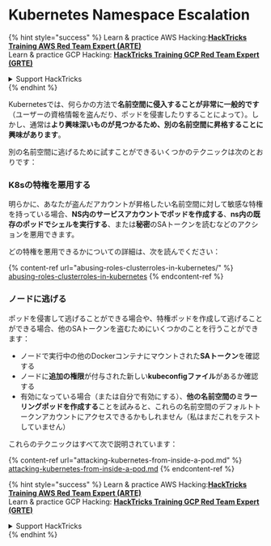 # Kubernetes Namespace Escalation

{% hint style="success" %}
Learn & practice AWS Hacking:<img src="../../.gitbook/assets/image (1) (1) (1) (1).png" alt="" data-size="line">[**HackTricks Training AWS Red Team Expert (ARTE)**](https://training.hacktricks.xyz/courses/arte)<img src="../../.gitbook/assets/image (1) (1) (1) (1).png" alt="" data-size="line">\
Learn & practice GCP Hacking: <img src="../../.gitbook/assets/image (2) (1).png" alt="" data-size="line">[**HackTricks Training GCP Red Team Expert (GRTE)**<img src="../../.gitbook/assets/image (2) (1).png" alt="" data-size="line">](https://training.hacktricks.xyz/courses/grte)

<details>

<summary>Support HackTricks</summary>

* Check the [**subscription plans**](https://github.com/sponsors/carlospolop)!
* **Join the** 💬 [**Discord group**](https://discord.gg/hRep4RUj7f) or the [**telegram group**](https://t.me/peass) or **follow** us on **Twitter** 🐦 [**@hacktricks\_live**](https://twitter.com/hacktricks_live)**.**
* **Share hacking tricks by submitting PRs to the** [**HackTricks**](https://github.com/carlospolop/hacktricks) and [**HackTricks Cloud**](https://github.com/carlospolop/hacktricks-cloud) github repos.

</details>
{% endhint %}

Kubernetesでは、何らかの方法で**名前空間に侵入することが非常に一般的です**（ユーザーの資格情報を盗んだり、ポッドを侵害したりすることによって）。しかし、通常は**より興味深いものが見つかるため、別の名前空間に昇格することに興味があります**。

別の名前空間に逃げるために試すことができるいくつかのテクニックは次のとおりです：

### K8sの特権を悪用する

明らかに、あなたが盗んだアカウントが昇格したい名前空間に対して敏感な特権を持っている場合、**NS内のサービスアカウントでポッドを作成する**、**ns内の既存のポッドでシェルを実行する**、または**秘密**のSAトークンを読むなどのアクションを悪用できます。

どの特権を悪用できるかについての詳細は、次を読んでください：

{% content-ref url="abusing-roles-clusterroles-in-kubernetes/" %}
[abusing-roles-clusterroles-in-kubernetes](abusing-roles-clusterroles-in-kubernetes/)
{% endcontent-ref %}

### ノードに逃げる

ポッドを侵害して逃げることができる場合や、特権ポッドを作成して逃げることができる場合、他のSAトークンを盗むためにいくつかのことを行うことができます：

* ノードで実行中の他のDockerコンテナにマウントされた**SAトークン**を確認する
* ノードに**追加の権限**が付与された新しい**kubeconfigファイル**があるか確認する
* 有効になっている場合（または自分で有効にする）、**他の名前空間のミラーリングポッドを作成する**ことを試みると、これらの名前空間のデフォルトトークンアカウントにアクセスできるかもしれません（私はまだこれをテストしていません）

これらのテクニックはすべて次で説明されています：

{% content-ref url="attacking-kubernetes-from-inside-a-pod.md" %}
[attacking-kubernetes-from-inside-a-pod.md](attacking-kubernetes-from-inside-a-pod.md)
{% endcontent-ref %}

{% hint style="success" %}
Learn & practice AWS Hacking:<img src="../../.gitbook/assets/image (1) (1) (1) (1).png" alt="" data-size="line">[**HackTricks Training AWS Red Team Expert (ARTE)**](https://training.hacktricks.xyz/courses/arte)<img src="../../.gitbook/assets/image (1) (1) (1) (1).png" alt="" data-size="line">\
Learn & practice GCP Hacking: <img src="../../.gitbook/assets/image (2) (1).png" alt="" data-size="line">[**HackTricks Training GCP Red Team Expert (GRTE)**<img src="../../.gitbook/assets/image (2) (1).png" alt="" data-size="line">](https://training.hacktricks.xyz/courses/grte)

<details>

<summary>Support HackTricks</summary>

* Check the [**subscription plans**](https://github.com/sponsors/carlospolop)!
* **Join the** 💬 [**Discord group**](https://discord.gg/hRep4RUj7f) or the [**telegram group**](https://t.me/peass) or **follow** us on **Twitter** 🐦 [**@hacktricks\_live**](https://twitter.com/hacktricks_live)**.**
* **Share hacking tricks by submitting PRs to the** [**HackTricks**](https://github.com/carlospolop/hacktricks) and [**HackTricks Cloud**](https://github.com/carlospolop/hacktricks-cloud) github repos.

</details>
{% endhint %}
